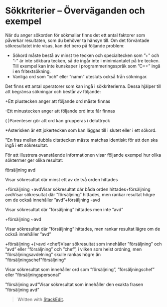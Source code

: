 # Sökkriterier – Överväganden och exempel

När du anger sökorden för sökmallar finns det ett antal faktorer som påverkar resultaten, som du behöver ta hänsyn till. Om det förväntade sökresultatet inte visas, kan det bero på följande problem:

-   Sökord måste bestå av minst tre tecken och specialtecken som ”+” och ”-” är inte sökbara tecken, så de ingår inte i minimiantalet på tre tecken. Till exempel kan inte kunskaper i programmeringsspråk som ”C++” ingå i en fritextsökning.
-   Vanliga ord som ”och” eller ”namn” utesluts också från sökningar.

Det finns ett antal operatorer som kan ingå i sökkriterierna. Dessa hjälper till att begränsa sökningar och består av följande:

+Ett plustecken anger att följande ord måste finnas

-Ett minustecken anger att följande ord inte får finnas

( )Parenteser gör att ord kan grupperas i deluttryck

*Asterisken är ett jokertecken som kan läggas till i slutet eller i ett sökord.

"En fras mellan dubbla citattecken måste matchas identiskt för att den ska ingå i ett sökresultat.

För att illustrera ovanstående informationen visar följande exempel hur olika söktermer ger olika resultat:

försäljning avd

Visar sökresultat där minst ett av de två orden hittades

+försäljning +avdVisar sökresultat där båda orden hittades+försäljning avdVisar sökresultat där ”försäljning” hittades, men rankar resultat högre om de också innehåller ”avd”+försäljning -avd

Visar sökresultat där ”försäljning” hittades men inte ”avd”

+försäljning ~avd

Visar sökresultat där ”försäljning” hittades, men rankar resultat lägre om de också innehåller ”avd”

+försäljning +(>avd <chef)Visar sökresultat som innehåller ”försäljning” och ”avd” eller ”försäljning” och ”chef”, i vilken som helst ordning, men "försäljningsavdelning" skulle rankas högre än "försäljningschef"försäljning*

Visar sökresultat som innehåller ord som ”försäljning”, ”försäljningschef” eller ”försäljningspersonal”

”försäljning avd”Visar sökresultat som innehåller den exakta frasen ”försäljning avd”

> Written with [StackEdit](https://stackedit.io/).
<!--stackedit_data:
eyJoaXN0b3J5IjpbODE5MDgwNTQ2LDEyOTkwMDg4NjRdfQ==
-->